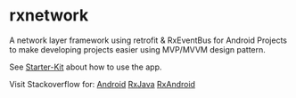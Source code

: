# rxnetwork

A network layer framework using retrofit &amp; RxEventBus for Android Projects to make developing projects easier using MVP/MVVM design pattern.

See [Starter-Kit](https://github.com/git-jkumar/StarterKit-Android) about how to use the app.



Visit Stackoverflow for:
[Android](http://stackoverflow.com/questions/tagged/android)
[RxJava](http://stackoverflow.com/questions/tagged/rx-java)
[RxAndroid](http://stackoverflow.com/questions/tagged/rx-android)

